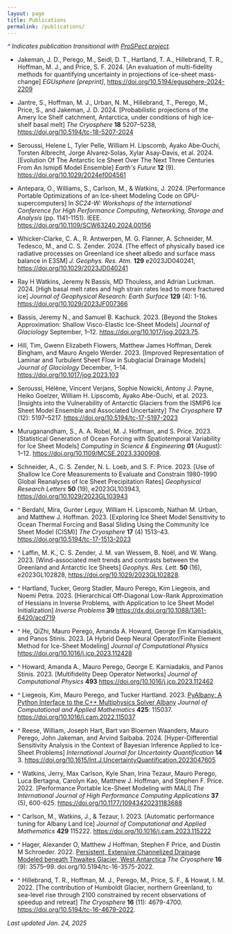 ```yaml
---
layout: page
title: Publications
permalink: /publications/
---
```


*^ Indicates publication transitional with [ProSPect project](https://doe-prospect.github.io/publications/).*

* Jakeman, J. D., Perego, M., Seidl, D. T., Hartland, T. A., Hillebrand, T. R., Hoffman, M. J., and Price, S. F. 2024. [An evaluation of multi-fidelity methods for quantifying uncertainty in projections of ice-sheet mass-change] *EGUsphere [preprint]*, https://doi.org/10.5194/egusphere-2024-2209 

* Jantre, S., Hoffman, M. J., Urban, N. M., Hillebrand, T., Perego, M., Price, S., and Jakeman, J. D. 2024. [Probabilistic projections of the Amery Ice Shelf catchment, Antarctica, under conditions of high ice-shelf basal melt] *The Cryosphere* **18** 5207–5238, https://doi.org/10.5194/tc-18-5207-2024

* Seroussi, Helene L, Tyler Pelle, William H. Lipscomb, Ayako Abe‐Ouchi, Torsten Albrecht, Jorge Alvarez‐Solas, Xylar Asay‐Davis, et al. 2024. [Evolution Of The Antarctic Ice Sheet Over The Next Three Centuries From An Ismip6 Model Ensemble] *Earth's Future* **12** (9). https://doi.org/10.1029/2024ef004561
	
* Antepara, O., Williams, S., Carlson, M., & Watkins, J. 2024. [Performance Portable Optimizations of an Ice-sheet Modeling Code on GPU-supercomputers] In *SC24-W: Workshops of the International Conference for High Performance Computing, Networking, Storage and Analysis* (pp. 1141-1151). IEEE. https://doi.org/10.1109/SCW63240.2024.00156

* Whicker-Clarke, C. A., R. Antwerpen, M. G. Flanner, A. Schneider, M. Tedesco, M., and C. S. Zender. 2024. [The effect of physically based ice radiative processes on Greenland ice sheet albedo and surface mass balance in E3SM] *J. Geophys. Res. Atm.* **129** e2023JD040241, https://doi.org/10.1029/2023JD040241

* Ray H Watkins, Jeremy N Bassis, MD Thouless, and Adrian Luckman. 2024. [High basal melt rates and high strain rates lead to more fractured ice] *Journal of Geophysical Research: Earth Surface* **129** (4): 1-16. https://doi.org/10.1029/2023JF007366

* Bassis, Jeremy N., and Samuel B. Kachuck. 2023. [Beyond the Stokes Approximation: Shallow Visco-Elastic Ice-Sheet Models] *Journal of Glaciology* September, 1–12. https://doi.org/10.1017/jog.2023.75.

* Hill, Tim, Gwenn Elizabeth Flowers, Matthew James Hoffman, Derek Bingham, and Mauro Angelo Werder. 2023. [Improved Representation of Laminar and Turbulent Sheet Flow in Subglacial Drainage Models] *Journal of Glaciology* December, 1–14. https://doi.org/10.1017/jog.2023.103 

* Seroussi, Hélène, Vincent Verjans, Sophie Nowicki, Antony J. Payne, Heiko Goelzer, William H. Lipscomb, Ayako Abe-Ouchi, et al. 2023. [Insights into the Vulnerability of Antarctic Glaciers from the ISMIP6 Ice Sheet Model Ensemble and Associated Uncertainty] *The Cryosphere* **17** (12): 5197–5217. https://doi.org/10.5194/tc-17-5197-2023

* Muruganandham, S., A. A. Robel, M. J. Hoffman, and S. Price. 2023. [Statistical Generation of Ocean Forcing with Spatiotemporal Variability for Ice Sheet Models] *Computing in Science & Engineering* **01** (August): 1–12. https://doi.org/10.1109/MCSE.2023.3300908.

* Schneider, A., C. S. Zender, N. L. Loeb, and S. F. Price. 2023. [Use of Shallow Ice Core Measurements to Evaluate and Constrain 1980-1990 Global Reanalyses of Ice Sheet Precipitation Rates] *Geophysical Research Letters* **50** (19), e2023GL103943, https://doi.org/10.1029/2023GL103943

* ^ Berdahl, Mira, Gunter Leguy, William H. Lipscomb, Nathan M. Urban, and Matthew J. Hoffman. 2023. [Exploring Ice Sheet Model Sensitivity to Ocean Thermal Forcing and Basal Sliding Using the Community Ice Sheet Model (CISM)] *The Cryosphere* **17** (4) 1513–43. https://doi.org/10.5194/tc-17-1513-2023

* ^ Laffin, M. K., C. S. Zender, J. M. van Wessem, B. Noël, and W. Wang. 2023. [Wind-associated melt trends and contrasts between the Greenland and Antarctic Ice Sheets] *Geophys. Res. Lett.* **50** (16), e2023GL102828, https://doi.org/10.1029/2023GL102828.

* ^ Hartland, Tucker, Georg Stadler, Mauro Perego, Kim Liegeois, and Noemi Petra. 2023. [Hierarchical Off-Diagonal Low-Rank Approximation of Hessians in Inverse Problems, with Application to Ice Sheet Model Initialization] *Inverse Problems* **39** https://dx.doi.org/10.1088/1361-6420/acd719

* ^ He, QiZhi, Mauro Perego, Amanda A. Howard, George Em Karniadakis, and Panos Stinis. 2023. [A Hybrid Deep Neural Operator/Finite Element Method for Ice-Sheet Modeling] *Journal of Computational Physics* https://doi.org/10.1016/j.jcp.2023.112428

* ^ Howard, Amanda A., Mauro Perego, George E. Karniadakis, and Panos Stinis. 2023. [Multifidelity Deep Operator Networks] *Journal of Computational Physics* **493** https://doi.org/10.1016/j.jcp.2023.112462

* ^ Liegeois, Kim, Mauro Perego, and Tucker Hartland. 2023. [PyAlbany: A Python Interface to the C++ Multiphysics Solver Albany](https://doi.org/10.1016/j.cam.2022.115037) *Journal of Computational and Applied Mathematics* **425**: 115037. https://doi.org/10.1016/j.cam.2022.115037

* ^ Reese, William, Joseph Hart, Bart van Bloemen Waanders, Mauro Perego, John Jakeman, and Arvind Saibaba. 2024. [Hyper-Differential Sensitivity Analysis in the Context of Bayesian Inference Applied to Ice-Sheet Problems] *International Journal for Uncertainty Quantification* **14** 3. https://doi.org/10.1615/Int.J.UncertaintyQuantification.2023047605

* ^ Watkins, Jerry, Max Carlson, Kyle Shan, Irina Tezaur, Mauro Perego, Luca Bertagna, Carolyn Kao, Matthew J. Hoffman, and Stephen F. Price. 2022. [Performance Portable Ice-Sheet Modeling with MALI] *The International Journal of High Performance Computing Applications* **37** (5), 600-625. https://doi.org/10.1177/10943420231183688

* ^ Carlson, M., Watkins, J., & Tezaur, I. 2023. [Automatic performance tuning for Albany Land Ice] *Journal of Computational and Applied Mathematics* **429** 115222. https://doi.org/10.1016/j.cam.2023.115222

* ^ Hager, Alexander O, Matthew J Hoffman, Stephen F Price, and Dustin M Schroeder. 2022. [Persistent, Extensive Channelized Drainage Modeled beneath Thwaites Glacier, West Antarctica](https://doi.org/10.5194/tc-16-3575-2022) *The Cryosphere* **16** (9): 3575–99. doi.org/10.5194/tc-16-3575-2022.

* ^ Hillebrand, T. R., Hoffman, M. J., Perego, M., Price, S. F., & Howat, I. M. 2022. [The contribution of Humboldt Glacier, northern Greenland, to sea-level rise through 2100 constrained by recent observations of speedup and retreat] *The Cryosphere* **16** (11): 4679-4700. https://doi.org/10.5194/tc-16-4679-2022.

*Last updated Jan. 24, 2025*


